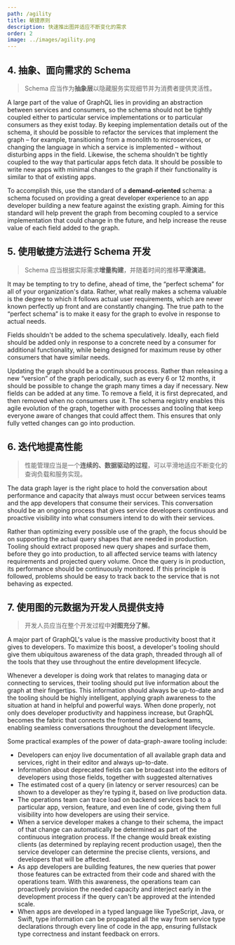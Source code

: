 ```yaml
---
path: /agility
title: 敏捷原则
description: 快速推出图并适应不断变化的需求
order: 2
image: ../images/agility.png
---
```


## 4. 抽象、面向需求的 Schema

> Schema 应当作为**抽象层**以隐藏服务实现细节并为消费者提供灵活性。

A large part of the value of GraphQL lies in providing an abstraction between services and consumers, so the schema should not be tightly coupled either to particular service implementations or to particular consumers as they exist today. By keeping implementation details out of the schema, it should be possible to refactor the services that implement the graph – for example, transitioning from a monolith to microservices, or changing the language in which a service is implemented – without disturbing apps in the field. Likewise, the schema shouldn't be tightly coupled to the way that particular apps fetch data. It should be possible to write new apps with minimal changes to the graph if their functionality is similar to that of existing apps.

To accomplish this, use the standard of a **demand-oriented** schema: a schema focused on providing a great developer experience to an app developer building a new feature against the existing graph. Aiming for this standard will help prevent the graph from becoming coupled to a service implementation that could change in the future, and help increase the reuse value of each field added to the graph.

## 5. 使用敏捷方法进行 Schema 开发

> Schema 应当根据实际需求**增量构建**，并随着时间的推移**平滑演进**。

It may be tempting to try to define, ahead of time, the “perfect schema” for all of your organization's data. Rather, what really makes a schema valuable is the degree to which it follows actual user requirements, which are never known perfectly up front and are constantly changing. The true path to the “perfect schema” is to make it easy for the graph to evolve in response to actual needs.

Fields shouldn't be added to the schema speculatively. Ideally, each field should be added only in response to a concrete need by a consumer for additional functionality, while being designed for maximum reuse by other consumers that have similar needs.

Updating the graph should be a continuous process. Rather than releasing a new “version” of the graph periodically, such as every 6 or 12 months, it should be possible to change the graph many times a day if necessary. New fields can be added at any time. To remove a field, it is first deprecated, and then removed when no consumers use it. The schema registry enables this agile evolution of the graph, together with processes and tooling that keep everyone aware of changes that could affect them. This ensures that only fully vetted changes can go into production.

## 6. 迭代地提高性能

> 性能管理应当是一个**连续的、数据驱动的过程**，可以平滑地适应不断变化的查询负载和服务实现。

The data graph layer is the right place to hold the conversation about performance and capacity that always must occur between services teams and the app developers that consume their services. This conversation should be an ongoing process that gives service developers continuous and proactive visibility into what consumers intend to do with their services.

Rather than optimizing every possible use of the graph, the focus should be on supporting the actual query shapes that are needed in production. Tooling should extract proposed new query shapes and surface them, before they go into production, to all affected service teams with latency requirements and projected query volume. Once the query is in production, its performance should be continuously monitored. If this principle is followed, problems should be easy to track back to the service that is not behaving as expected.

## 7. 使用图的元数据为开发人员提供支持

> 开发人员应当在整个开发过程中**对图充分了解**。

A major part of GraphQL's value is the massive productivity boost that it gives to developers. To maximize this boost, a developer's tooling should give them ubiquitous awareness of the data graph, threaded through all of the tools that they use throughout the entire development lifecycle.

Whenever a developer is doing work that relates to managing data or connecting to services, their tooling should put live information about the graph at their fingertips. This information should always be up-to-date and the tooling should be highly intelligent, applying graph awareness to the situation at hand in helpful and powerful ways. When done properly, not only does developer productivity and happiness increase, but GraphQL becomes the fabric that connects the frontend and backend teams, enabling seamless conversations throughout the development lifecycle.

Some practical examples of the power of data-graph-aware tooling include:

* Developers can enjoy live documentation of all available graph data and services, right in their editor and always up-to-date.
* Information about deprecated fields can be broadcast into the editors of developers using those fields, together with suggested alternatives
* The estimated cost of a query (in latency or server resources) can be shown to a developer as they're typing it, based on live production data.
* The operations team can trace load on backend services back to a particular app, version, feature, and even line of code, giving them full visibility into how developers are using their service.
* When a service developer makes a change to their schema, the impact of that change can automatically be determined as part of the continuous integration process. If the change would break existing clients (as determined by replaying recent production usage), then the service developer can determine the precise clients, versions, and developers that will be affected.
* As app developers are building features, the new queries that power those features can be extracted from their code and shared with the operations team. With this awareness, the operations team can proactively provision the needed capacity and interject early in the development process if the query can't be approved at the intended scale.
* When apps are developed in a typed language like TypeScript, Java, or Swift, type information can be propagated all the way from service type declarations through every line of code in the app, ensuring fullstack type correctness and instant feedback on errors.

<!-- end -->
